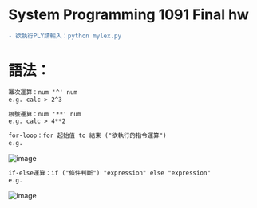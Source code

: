 # System Programming 1091 Final hw

```diff
- 欲執行PLY請輸入：python mylex.py
```

# 語法：

```diff
冪次運算：num '^' num 
e.g. calc > 2^3
``` 

```diff
根號運算：num '**' num
e.g. calc > 4**2
``` 

```diff
for-loop：for 起始值 to 結束 ("欲執行的指令運算")
e.g.
``` 
![image](https://github.com/huikaiwang/SP_2020/blob/main/img/截圖%202020-12-19%20下午5.39.00.png?raw=true)

```diff
if-else運算：if ("條件判斷") "expression" else "expression"
e.g.
``` 
![image](https://raw.githubusercontent.com/huikaiwang/SP_2020/main/截圖%202020-12-19%20下午5.40.33.png)
